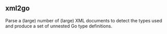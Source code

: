 ## xml2go

Parse a (large) number of (large) XML documents to detect the types used and produce a set of unnested Go type definitions.